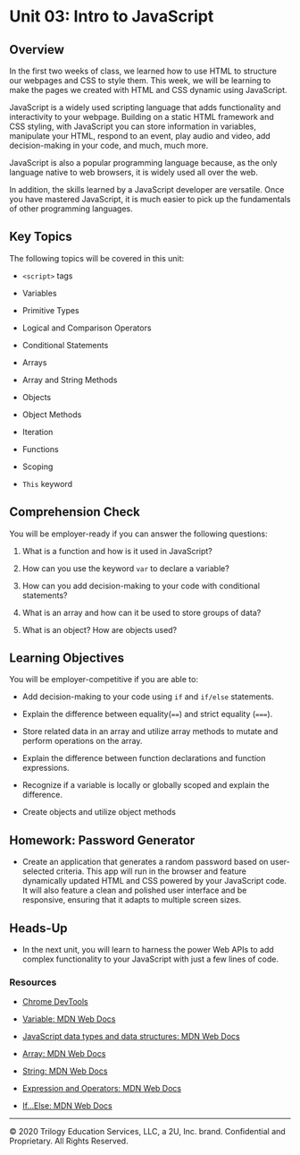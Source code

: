 # Unit 03: Intro to JavaScript

## Overview

In the first two weeks of class, we learned how to use HTML to structure our webpages and CSS to style them. This week, we will be learning to make the pages we created with HTML and CSS dynamic using JavaScript.

JavaScript is a widely used scripting language that adds functionality and interactivity to your webpage. Building on a static HTML framework and CSS styling, with JavaScript you can store information in variables, manipulate your HTML, respond to an event, play audio and video, add decision-making in your code, and much, much more. 

JavaScript is also a popular programming language because, as the only language native to web browsers, it is widely used all over the web. 

In addition, the skills learned by a JavaScript developer are versatile. Once you have mastered JavaScript, it is much easier to pick up the fundamentals of other programming languages. 

## Key Topics

The following topics will be covered in this unit:

 * `<script>` tags

 * Variables

 * Primitive Types
 
 * Logical and Comparison Operators
 
 * Conditional Statements
 
 * Arrays
 
 * Array and String Methods
 
 * Objects
 
 * Object Methods
 
 * Iteration
 
 * Functions
 
 * Scoping 
 
 * `This` keyword
   
## Comprehension Check

You will be employer-ready if you can answer the following questions: 

1. What is a function and how is it used in JavaScript? 

2. How can you use the keyword `var` to declare a variable? 

3. How can you add decision-making to your code with conditional statements? 

4. What is an array and how can it be used to store groups of data?

5. What is an object? How are objects used? 

## Learning Objectives

You will be employer-competitive if you are able to: 

* Add decision-making to your code using `if` and `if/else` statements. 

* Explain the difference between equality(`==`) and strict equality (`===`). 

* Store related data in an array and utilize array methods to mutate and perform operations on the array. 

* Explain the difference between function declarations and function expressions. 

* Recognize if a variable is locally or globally scoped and explain the difference.

* Create objects and utilize object methods 

## Homework: Password Generator

* Create an application that generates a random password based on user-selected criteria. This app will run in the browser and feature dynamically updated HTML and CSS powered by your JavaScript code. It will also feature a clean and polished user interface and be responsive, ensuring that it adapts to multiple screen sizes.

## Heads-Up

* In the next unit, you will learn to harness the power Web APIs to add complex functionality to your JavaScript with just a few lines of code. 

### Resources

* [Chrome DevTools](https://developers.google.com/web/tools/chrome-devtools/open)

* [Variable: MDN Web Docs](https://developer.mozilla.org/en-US/docs/Glossary/Variable)

* [JavaScript data types and data structures: MDN Web Docs](https://developer.mozilla.org/en-US/docs/Web/JavaScript/Data_structures)

* [Array: MDN Web Docs](https://developer.mozilla.org/en-US/docs/Web/JavaScript/Reference/Global_Objects/Array#Instance_methods)

* [String: MDN Web Docs](https://developer.mozilla.org/en-US/docs/Web/JavaScript/Reference/Global_Objects/String#Instance_methods)

* [Expression and Operators: MDN Web Docs](https://developer.mozilla.org/en-US/docs/Web/JavaScript/Guide/Expressions_and_Operators)

* [If...Else: MDN Web Docs](https://developer.mozilla.org/en-US/docs/Web/JavaScript/Reference/Statements/if...else)

---
© 2020 Trilogy Education Services, LLC, a 2U, Inc. brand. Confidential and Proprietary. All Rights Reserved.